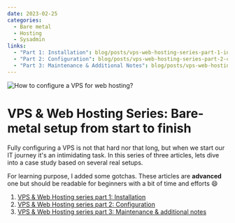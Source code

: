 ```yaml
---
date: 2023-02-25
categories:
  - Bare metal
  - Hosting
  - Sysadmin
links:
  - "Part 1: Installation": blog/posts/vps-web-hosting-series-part-1-installation.md
  - "Part 2: Configuration": blog/posts/vps-web-hosting-series-part-2-configuration.md
  - "Part 3: Maintenance & Additional Notes": blog/posts/vps-web-hosting-series-part-3-maintenance-additional-notes.md
---
```


![How to configure a VPS for web hosting?](/assets/images/blog/how-to-configure-a-vps-for-web-hosting/server.jpg)

# VPS & Web Hosting Series: Bare-metal setup from start to finish

Fully configuring a VPS is not that hard nor that long, but when we start our IT journey it's an intimidating task. In this
series of three articles, lets dive into a case study based on several real setups.

For learning purpose, I added some gotchas. These articles are **advanced** one but should be readable for beginners
with a bit of time and efforts :smile:

<!-- more -->

1. [VPS & Web Hosting series part 1: Installation](/blog/2023/02/27/vps-web-hosting-series-part-1-installation/)
2. [VPS & Web Hosting series part 2: Configuration](/blog/2023/02/28/vps-web-hosting-series-part-2-configuration/)
3. [VPS & Web Hosting series part 3: Maintenance & additional notes](/blog/2023/03/01/vps-web-hosting-series-part-3-maintenance-additional-notes/)